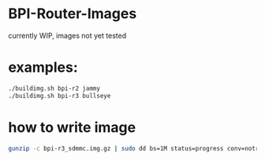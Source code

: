 # BPI-Router-Images

currently WIP, images not yet tested

# examples:

```sh
./buildimg.sh bpi-r2 jammy
./buildimg.sh bpi-r3 bullseye
```

# how to write image

```sh
gunzip -c bpi-r3_sdmmc.img.gz | sudo dd bs=1M status=progress conv=notrunc,fsync of=/dev/sdX
```
